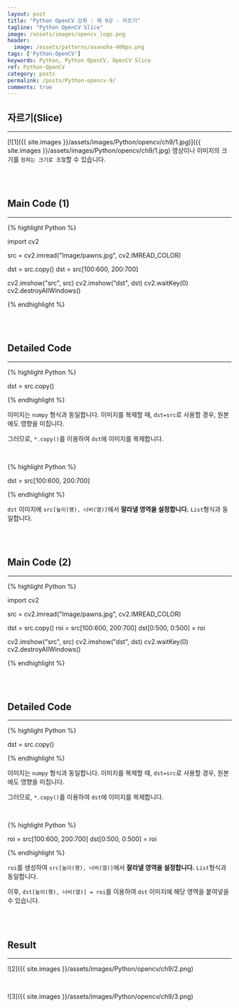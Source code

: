 ```yaml
---
layout: post
title: "Python OpenCV 강좌 : 제 9강 - 자르기"
tagline: "Python OpenCV Slice"
image: /assets/images/opencv_logo.png
header:
  image: /assets/patterns/asanoha-400px.png
tags: ['Python-OpenCV']
keywords: Python, Python OpenCV, OpenCV Slice
ref: Python-OpenCV
category: posts
permalink: /posts/Python-opencv-9/
comments: true
---
```


## 자르기(Slice) ##
----------

[![1]({{ site.images }}/assets/images/Python/opencv/ch9/1.jpg)]({{ site.images }}/assets/images/Python/opencv/ch9/1.jpg)
영상이나 이미지의 크기를 `원하는 크기로 조절`할 수 있습니다.

<br>
<br>

## Main Code (1) ##
----------

{% highlight Python %}

import cv2

src = cv2.imread("Image/pawns.jpg", cv2.IMREAD_COLOR)

dst = src.copy() 
dst = src[100:600, 200:700]

cv2.imshow("src", src)
cv2.imshow("dst", dst)
cv2.waitKey(0)
cv2.destroyAllWindows()

{% endhighlight %}

<br>
<br>

## Detailed Code ##
----------

{% highlight Python %}

dst = src.copy() 

{% endhighlight %}

이미지는 `numpy` 형식과 동일합니다. 이미지를 복제할 때, `dst=src`로 사용할 경우, 원본에도 영향을 미칩니다.

그러므로, `*.copy()`를 이용하여 `dst`에 이미지를 복제합니다.

<br>

{% highlight Python %}

dst = src[100:600, 200:700]

{% endhighlight %}

`dst` 이미지에 `src[높이(행), 너비(열)]`에서 **잘라낼 영역을 설정합니다.** `List`형식과 동일합니다.

<br>
<br>

## Main Code (2) ##
----------

{% highlight Python %}

import cv2

src = cv2.imread("Image/pawns.jpg", cv2.IMREAD_COLOR)

dst = src.copy() 
roi = src[100:600, 200:700]
dst[0:500, 0:500] = roi

cv2.imshow("src", src)
cv2.imshow("dst", dst)
cv2.waitKey(0)
cv2.destroyAllWindows()

{% endhighlight %}

<br>
<br>

## Detailed Code ##
----------

{% highlight Python %}

dst = src.copy() 

{% endhighlight %}

이미지는 `numpy` 형식과 동일합니다. 이미지를 복제할 때, `dst=src`로 사용할 경우, 원본에도 영향을 미칩니다.

그러므로, `*.copy()`를 이용하여 `dst`에 이미지를 복제합니다.

<br>

{% highlight Python %}

roi = src[100:600, 200:700]
dst[0:500, 0:500] = roi

{% endhighlight %}

`roi`를 생성하여 `src[높이(행), 너비(열)]`에서 **잘라낼 영역을 설정합니다.** `List`형식과 동일합니다.

이후, `dst[높이(행), 너비(열)] = roi`를 이용하여 `dst` 이미지에 해당 영역을 붙여넣을 수 있습니다.

<br>
<br>

## Result ##
----------

![2]({{ site.images }}/assets/images/Python/opencv/ch9/2.png)

<br>

![3]({{ site.images }}/assets/images/Python/opencv/ch9/3.png)
